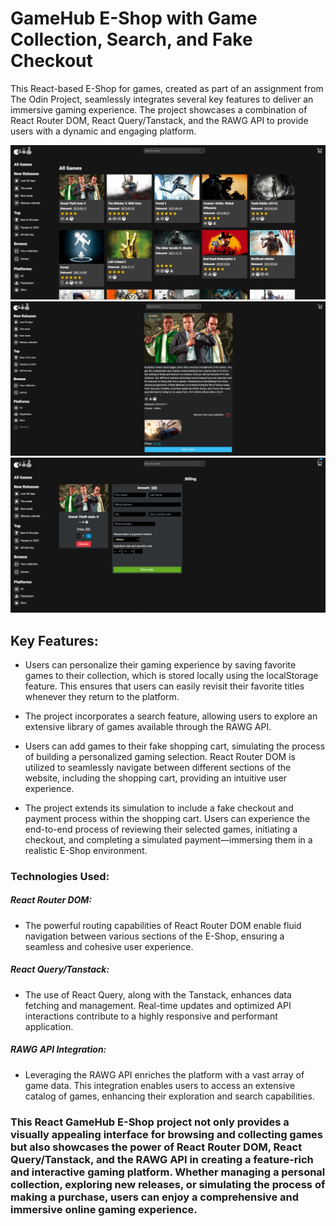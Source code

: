 # GameHub E-Shop with Game Collection, Search, and Fake Checkout

This React-based E-Shop for games, created as part of an assignment from The Odin Project, seamlessly integrates several key features to deliver an immersive gaming experience. The project showcases a combination of React Router DOM, React Query/Tanstack, and the RAWG API to provide users with a dynamic and engaging platform.

![Preview image 1](/public/img/preview-1.png)
![Preview image 2](/public/img/preview-2.png)
![Preview image 3](/public/img/preview-3.png)

## Key Features:

- Users can personalize their gaming experience by saving favorite games to their collection, which is stored locally using the localStorage feature. This ensures that users can easily revisit their favorite titles whenever they return to the platform.

- The project incorporates a search feature, allowing users to explore an extensive library of games available through the RAWG API.

- Users can add games to their fake shopping cart, simulating the process of building a personalized gaming selection. React Router DOM is utilized to seamlessly navigate between different sections of the website, including the shopping cart, providing an intuitive user experience.

- The project extends its simulation to include a fake checkout and payment process within the shopping cart. Users can experience the end-to-end process of reviewing their selected games, initiating a checkout, and completing a simulated payment—immersing them in a realistic E-Shop environment.

### Technologies Used:

##### React Router DOM:

- The powerful routing capabilities of React Router DOM enable fluid navigation between various sections of the E-Shop, ensuring a seamless and cohesive user experience.

##### React Query/Tanstack:

- The use of React Query, along with the Tanstack, enhances data fetching and management. Real-time updates and optimized API interactions contribute to a highly responsive and performant application.

##### RAWG API Integration:

- Leveraging the RAWG API enriches the platform with a vast array of game data. This integration enables users to access an extensive catalog of games, enhancing their exploration and search capabilities.

### This React GameHub E-Shop project not only provides a visually appealing interface for browsing and collecting games but also showcases the power of React Router DOM, React Query/Tanstack, and the RAWG API in creating a feature-rich and interactive gaming platform. Whether managing a personal collection, exploring new releases, or simulating the process of making a purchase, users can enjoy a comprehensive and immersive online gaming experience.
